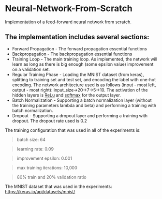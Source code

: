 # Neural-Network-From-Scratch
Implementation of a feed-forward neural network from scratch.

The implementation includes several sections:
---

* Forward Propagation - The forward propagation essential functions
* Backpropagation - The backpropagation essential functions
* Training Loop - The main training loop. As implemented, the network will learn as long as there is big enough (some epsilon value) improvement on a validation set.
* Regular Training Phase - Loading the MNIST dataset (from keras), splitting to training set and test set, and encoding the label with one-hot encoding. The network architecture used is as follows (input - most left, output - most right): input_size->20->7->5->10. The activation of the hidden layers is [ReLu](https://en.wikipedia.org/wiki/Rectifier_(neural_networks)) and [softmax](https://en.wikipedia.org/wiki/Softmax_function) for the output layer.
* Batch Normalization - Supporting a batch normalization layer (without the training parameters lambda and beta) and performing a training with batch normalization.
* Dropout - Supporting a dropout layer and performing a training with dropout. The dropout rate used is 0.2

The training configuration that was used in all of the experiments is:

> batch size: 64
 
> learning rate: 0.09

> improvement epsilon: 0.001
 
> max training iterations: 10,000

> 80% train and 20% validation ratio

The MNIST dataset that was used in the experiments: https://keras.io/api/datasets/mnist/
